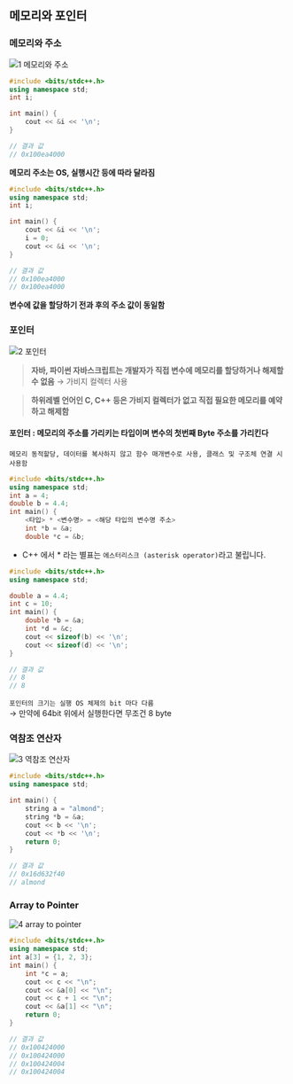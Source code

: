 ## 메모리와 포인터

### 메모리와 주소

![1  메모리와 주소](https://github.com/almond0115/algorithm-study/assets/77084379/c84cfbf6-ac22-49aa-a183-381ef6b72a04)

```c++
#include <bits/stdc++.h>
using namespace std;
int i;

int main() {
    cout << &i << '\n';
}

// 결과 값
// 0x100ea4000
```
**메모리 주소는 OS, 실행시간 등에 따라 달라짐**

```c++
#include <bits/stdc++.h>
using namespace std;
int i;

int main() {
    cout << &i << '\n';
    i = 0;
    cout << &i << '\n';
}

// 결과 값
// 0x100ea4000
// 0x100ea4000
```

**변수에 값을 할당하기 전과 후의 주소 값이 동일함**

### 포인터

![2  포인터](https://github.com/almond0115/algorithm-study/assets/77084379/b720370b-7288-4886-9eaf-b6b92a49ffa0)

> **자바, 파이썬 자바스크립트는 개발자가 직접 변수에 메모리를 할당하거나 해제할 수 없음**
&rarr; 가비지 컬렉터 사용

> **하위레벨 언어인 C, C++ 등은 가비지 컬렉터가 없고 직접 필요한 메모리를 예약하고 해제함**

#### 포인터 : 메모리의 주소를 가리키는 타입이며 변수의 첫번째 Byte 주소를 가리킨다

`메모리 동적할당, 데이터를 복사하지 않고 함수 매개변수로 사용, 클래스 및 구조체 연결 시 사용함`

```c++
#include <bits/stdc++.h>
using namespace std;
int a = 4;
double b = 4.4;
int main() {
    <타입> * <변수명> = <해당 타입의 변수명 주소>
    int *b = &a;
    double *c = &b;
```
* C++ 에서 * 라는 별표는 `에스터리스크 (asterisk operator)`라고 불립니다.

```c++
#include <bits/stdc++.h>
using namespace std;

double a = 4.4;
int c = 10;
int main() {
    double *b = &a;
    int *d = &c;
    cout << sizeof(b) << '\n';
    cout << sizeof(d) << '\n';
}

// 결과 값
// 8
// 8
```
`포인터의 크기는 실행 OS 체제의 bit 마다 다름`
<br> &rarr; 만약에 64bit 위에서 실행한다면 무조건 8 byte

### 역참조 연산자

![3  역참조 연산자](https://github.com/almond0115/algorithm-study/assets/77084379/1b0d36dc-4648-4f77-8dce-66b1fe723395)

```c++
#include <bits/stdc++.h>
using namespace std;

int main() {
    string a = "almond";
    string *b = &a;
    cout << b << '\n';
    cout << *b << '\n';
    return 0;
}

// 결과 값
// 0x16d632f40
// almond
```

### Array to Pointer 

![4  array to pointer](https://github.com/almond0115/algorithm-study/assets/77084379/7f07cda0-2a10-4eda-804d-cef67fd065c2)

```c++
#include <bits/stdc++.h>
using namespace std;
int a[3] = {1, 2, 3};
int main() {
    int *c = a;
    cout << c << "\n";
    cout << &a[0] << "\n";
    cout << c + 1 << "\n";
    cout << &a[1] << "\n";
    return 0;
}

// 결과 값
// 0x100424000
// 0x100424000
// 0x100424004
// 0x100424004
```



